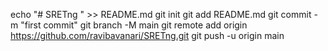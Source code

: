 echo "# SRETng  " >> README.md
git init
git add README.md
git commit -m "first commit"
git branch -M main
git remote add origin https://github.com/ravibavanari/SRETng.git
git push -u origin main
